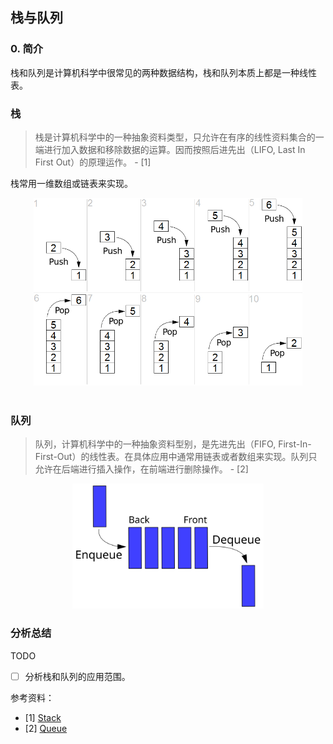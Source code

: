 ## 栈与队列


### 0. 简介

栈和队列是计算机科学中很常见的两种数据结构，栈和队列本质上都是一种线性表。

### 栈

> 栈是计算机科学中的一种抽象资料类型，只允许在有序的线性资料集合的一端进行加入数据和移除数据的运算。因而按照后进先出（LIFO, Last In First Out）的原理运作。 - [1]

栈常用一维数组或链表来实现。

<center>
<img src='resource/stack_queue/img_01.png' height=300>
</center>

<br>


### 队列

> 队列，计算机科学中的一种抽象资料型别，是先进先出（FIFO, First-In-First-Out）的线性表。在具体应用中通常用链表或者数组来实现。队列只允许在后端进行插入操作，在前端进行删除操作。 - [2]

<center>
<img src='resource/stack_queue/img_02.svg' height=200>
</center>


### 分析总结

TODO
- [ ] 分析栈和队列的应用范围。


参考资料：
- [1] [Stack](https://en.wikipedia.org/wiki/Stack_(abstract_data_type))
- [2] [Queue](https://en.wikipedia.org/wiki/Queue_(abstract_data_type))



